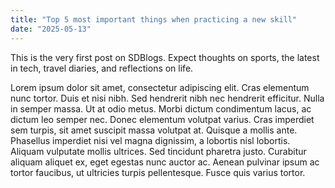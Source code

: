 ```yaml
---
title: "Top 5 most important things when practicing a new skill"
date: "2025-05-13"
---
```


This is the very first post on SDBlogs. Expect thoughts on sports, the latest in tech, travel diaries, and reflections on life.

Lorem ipsum dolor sit amet, consectetur adipiscing elit. Cras elementum nunc tortor. Duis et nisi nibh. Sed hendrerit nibh nec hendrerit efficitur. Nulla in semper massa. Ut at odio metus. Morbi dictum condimentum lacus, ac dictum leo semper nec. Donec elementum volutpat varius. Cras imperdiet sem turpis, sit amet suscipit massa volutpat at. Quisque a mollis ante. Phasellus imperdiet nisi vel magna dignissim, a lobortis nisl lobortis. Aliquam vulputate mollis ultrices. Sed tincidunt pharetra justo. Curabitur aliquam aliquet ex, eget egestas nunc auctor ac. Aenean pulvinar ipsum ac tortor faucibus, ut ultricies turpis pellentesque. Fusce quis varius tortor.